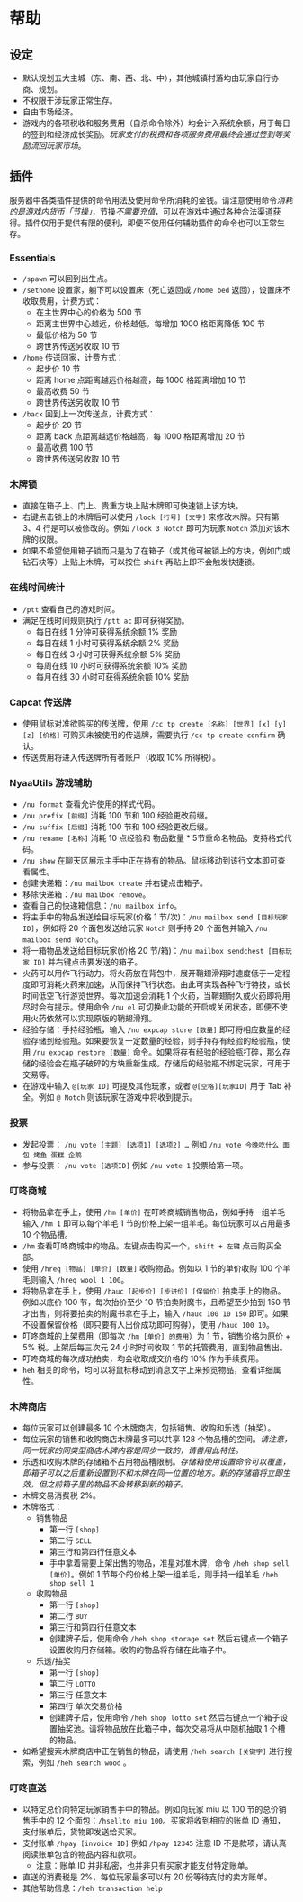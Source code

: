 # 帮助

## 设定

* 默认规划五大主城（东、南、西、北、中），其他城镇村落均由玩家自行协商、规划。
* 不权限干涉玩家正常生存。
* 自由市场经济。
* 游戏内的各项税收和服务费用（自杀命令除外）均会计入系统余额，用于每日的签到和经济成长奖励。*玩家支付的税费和各项服务费用最终会通过签到等奖励流回玩家市场*。

## 插件

服务器中各类插件提供的命令用法及使用命令所消耗的金钱。请注意使用命令*消耗的是游戏内货币「节操」*，节操*不需要充值*，可以在游戏中通过各种合法渠道获得。插件仅用于提供有限的便利，即便不使用任何辅助插件的命令也可以正常生存。

### Essentials

*  `/spawn` 可以回到出生点。
*  `/sethome` 设置家，躺下可以设置床（死亡返回或 `/home bed` 返回），设置床不收取费用，计费方式：
    * 在主世界中心的价格为 500 节
    * 距离主世界中心越远，价格越低。每增加 1000 格距离降低 100 节
    * 最低价格为 50 节
    * 跨世界传送另收取 10 节
*  `/home` 传送回家，计费方式：
    * 起步价 10 节
    * 距离 home 点距离越远价格越高，每 1000 格距离增加 10 节
    * 最高收费 50 节
    * 跨世界传送另收取 10 节
*  `/back` 回到上一次传送点，计费方式：
    * 起步价 20 节
    * 距离 back 点距离越远价格越高，每 1000 格距离增加 20 节
    * 最高收费 100 节
    * 跨世界传送另收取 10 节

### 木牌锁

* 直接在箱子上、门上、贵重方块上贴木牌即可快速锁上该方块。
* 右键点击锁上的木牌后可以使用 `/lock [行号] [文字]` 来修改木牌。只有第 3、4 行是可以被修改的。例如 `/lock 3 Notch` 即可为玩家 `Notch` 添加对该木牌的权限。
* 如果不希望使用箱子锁而只是为了在箱子（或其他可被锁上的方块，例如门或钻石块等）上贴上木牌，可以按住 `shift` 再贴上即不会触发快捷锁。

### 在线时间统计

*  `/ptt` 查看自己的游戏时间。
* 满足在线时间规则执行 `/ptt ac` 即可获得奖励。
    * 每日在线 1 分钟可获得系统余额 1% 奖励
    * 每日在线 1 小时可获得系统余额 2% 奖励
    * 每日在线 3 小时可获得系统余额 5% 奖励
    * 每周在线 10 小时可获得系统余额 10% 奖励
    * 每月在线 30 小时可获得系统余额 10% 奖励

### Capcat 传送牌

* 使用鼠标对准欲购买的传送牌，使用 `/cc tp create [名称] [世界] [x] [y] [z] [价格]` 可购买未被使用的传送牌，需要执行 `/cc tp create confirm` 确认。
* 传送费用将进入传送牌所有者账户（收取 10% 所得税）。

### NyaaUtils 游戏辅助

* `/nu format` 查看允许使用的样式代码。
* `/nu prefix [前缀]` 消耗 100 节和 100 经验更改前缀。
* `/nu suffix [后缀]` 消耗 100 节和 100 经验更改后缀。
* `/nu rename [名称]` 消耗 10 点经验和 物品数量 * 5节重命名物品。支持格式代码。
* `/nu show` 在聊天区展示主手中正在持有的物品。鼠标移动到该行文本即可查看属性。
* 创建快递箱：`/nu mailbox create` 并右键点击箱子。
* 移除快递箱：`/nu mailbox remove`。
* 查看自己的快递箱信息：`/nu mailbox info`。
* 将主手中的物品发送给目标玩家(价格 1 节/次)：`/nu mailbox send [目标玩家 ID]`，例如将 20 个面包发送给玩家 `Notch` 则手持 20 个面包并输入 `/nu mailbox send Notch`。
* 将一箱物品发送给目标玩家(价格 20 节/箱)：`/nu mailbox sendchest [目标玩家 ID]` 并右键点击要发送的箱子。
* 火药可以用作飞行动力。将火药放在背包中，展开鞘翅滑翔时速度低于一定程度即可消耗火药来加速，从而保持飞行状态。由此可实现各种飞行特技，或长时间低空飞行游览世界。每次加速会消耗 1 个火药，当鞘翅耐久或火药即将用尽时会有提示。使用命令 `/nu el` 可切换此功能的开启或关闭状态，即便不使用火药依然可以实现原版的鞘翅滑翔。
* 经验存储：手持经验瓶，输入 `/nu expcap store [数量]` 即可将相应数量的经验存储到经验瓶。如果要恢复一定数量的经验，则手持存有经验的经验瓶，使用 `/nu expcap restore [数量]` 命令。如果将存有经验的经验瓶打碎，那么存储的经验会在瓶子破碎的方块重新生成。存储后的经验瓶不绑定玩家，可用于交易等。
* 在游戏中输入 `@[玩家 ID]` 可提及其他玩家，或者 `@[空格][玩家ID]` 用于 Tab 补全。例如 `@ Notch` 则该玩家在游戏中将收到提示。

### 投票

* 发起投票： `/nu vote [主题] [选项1] [选项2] …` 例如 `/nu vote 今晚吃什么 面包 烤鱼 蛋糕 企鹅`
* 参与投票： `/nu vote [选项ID]` 例如 `/nu vote 1` 投票给第一项。

### 叮咚商城

* 将物品拿在手上，使用 `/hm [单价]` 在叮咚商城销售物品，例如手持一组羊毛输入 `/hm 1` 即可以每个羊毛 1 节的价格上架一组羊毛。每位玩家可以占用最多 10 个物品槽。
* `/hm` 查看叮咚商城中的物品。左键点击购买一个，`shift + 左键` 点击购买全部。
* 使用 `/hreq [物品] [单价] [数量]` 收购物品。例如以 1 节的单价收购 100 个羊毛则输入 `/hreq wool 1 100`。
* 将物品拿在手上，使用 `/hauc [起步价] [步进价] [保留价]` 拍卖手上的物品。例如以底价 100 节，每次抬价至少 10 节拍卖附魔书，且希望至少拍到 150 节才出售，则将要拍卖的附魔书拿在手上，输入 `/hauc 100 10 150` 即可。如果不设置保留价格（即只要有人出价成功即可购得），使用 `/hauc 100 10`。
* 叮咚商城的上架费用（即每次 `/hm [单价] 的费用`）为 1 节，销售价格为原价 + 5% 税。上架后每三次元 24 小时时间收取 1 节的托管费用，直到物品售出。
* 叮咚商城的每次成功拍卖，均会收取成交价格的 10% 作为手续费用。
* `heh` 相关的命令，均可以将鼠标移动到消息文字上来预览物品，查看详细属性。

### 木牌商店

* 每位玩家可以创建最多 10 个木牌商店，包括销售、收购和乐透（抽奖）。
* 每位玩家的销售和收购商店木牌最多可以共享 128 个物品槽的空间。*请注意，同一玩家的同类型商店木牌内容是同步一致的，请善用此特性。*
* 乐透和收购木牌的存储箱不占用物品槽限制。*存储箱使用设置命令可以覆盖，即箱子可以之后重新设置到不和木牌在同一位置的地方。新的存储箱将立即生效，但之前箱子里的物品不会转移到新的箱子。*
* 木牌交易消费税 2%。
* 木牌格式：
    * 销售物品
        * 第一行 `[shop]`
        * 第二行 `SELL`
        * 第三行和第四行任意文本
        * 手中拿着需要上架出售的物品，准星对准木牌，命令 `/heh shop sell [单价]`。例如 1 节每个的价格上架一组羊毛，则手持一组羊毛 `/heh shop sell 1`
    * 收购物品
        * 第一行 `[shop]`
        * 第二行 `BUY`
        * 第三行和第四行任意文本
        * 创建牌子后，使用命令 `/heh shop storage set` 然后右键点一个箱子设置收购用存储箱。收购的物品将存储在此箱子中。
    * 乐透/抽奖
        * 第一行 `[shop]`
        * 第二行 `LOTTO`
        * 第三行 任意文本
        * 第四行 单次交易价格
        * 创建牌子后，使用命令 `/heh shop lotto set` 然后右键点一个箱子设置抽奖池。请将物品放在此箱子中，每次交易将从中随机抽取 1 个槽的物品。
* 如希望搜索木牌商店中正在销售的物品，请使用 `/heh search [关键字]` 进行搜索，例如 `/heh search wood` 。

### 叮咚直送

* 以特定总价向特定玩家销售手中的物品。例如向玩家 miu 以 100 节的总价销售手中的 12 个面包：`/hsellto miu 100`。买家将收到相应的账单 ID 通知，支付账单后，货物即发送给买家。
* 支付账单 `/hpay [invoice ID]` 例如 `/hpay 12345` 注意 ID 不是款项，请认真阅读账单包含的物品内容和款项。
    * 注意：账单 ID 并非私密，也并非只有买家才能支付特定账单。
* 直送的消费税是 2%，每位玩家最多可以有 20 份等待支付的卖方账单。
* 其他帮助信息：`/heh transaction help`
